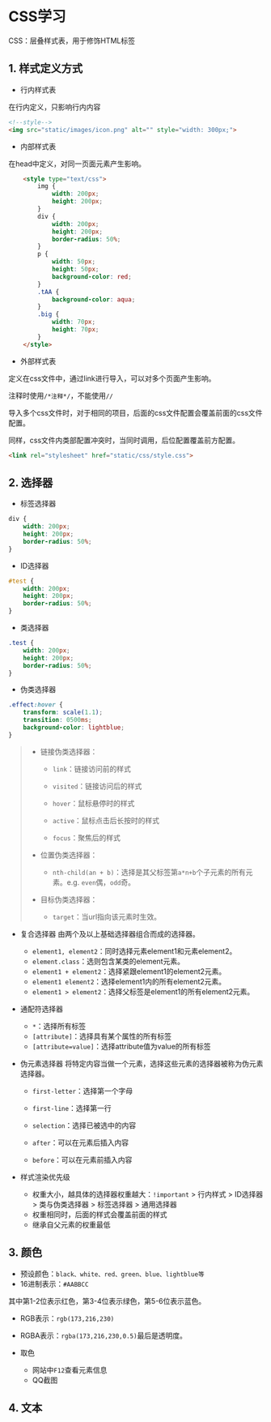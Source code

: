 # CSS学习

CSS：层叠样式表，用于修饰HTML标签

## 1. 样式定义方式

- 行内样式表

在行内定义，只影响行内内容

```html
<!--style-->
<img src="static/images/icon.png" alt="" style="width: 300px;">
```

- 内部样式表

在head中定义，对同一页面元素产生影响。

```html
    <style type="text/css">
        img {
            width: 200px;
            height: 200px;
        }
        div {
            width: 200px;
            height: 200px;
            border-radius: 50%;
        }
        p {
            width: 50px;
            height: 50px;
            background-color: red;
        }
        .tAA {
            background-color: aqua;
        }
        .big {
            width: 70px;
            height: 70px;
        }
    </style>
```

- 外部样式表

定义在css文件中，通过link进行导入，可以对多个页面产生影响。

注释时使用`/*注释*/`，不能使用`//`

导入多个css文件时，对于相同的项目，后面的css文件配置会覆盖前面的css文件配置。

同样，css文件内类部配置冲突时，当同时调用，后位配置覆盖前方配置。

```html
<link rel="stylesheet" href="static/css/style.css">
```

## 2. 选择器

- 标签选择器

```css
div {
	width: 200px;
	height: 200px;
	border-radius: 50%;
}
```

- ID选择器

```css
#test {
	width: 200px;
	height: 200px;
	border-radius: 50%;
}
```

- 类选择器

```css
.test {
	width: 200px;
	height: 200px;
	border-radius: 50%;
}
```

- 伪类选择器

```css
.effect:hover {
    transform: scale(1.1);
    transition: 0500ms;
    background-color: lightblue;
}
```

> - 链接伪类选择器：
>
>   - `link`：链接访问前的样式
>
>   - `visited`：链接访问后的样式
>
>   - `hover`：鼠标悬停时的样式
>
>   - `active`：鼠标点击后长按时的样式
>
>   - `focus`：聚焦后的样式
>
> - 位置伪类选择器：
>   - `nth-child(an + b)`：选择是其父标签第`a*n+b`个子元素的所有元素。e.g. `even`偶，`odd`奇。
>
> - 目标伪类选择器：
>   - `target`：当url指向该元素时生效。

- 复合选择器
  由两个及以上基础选择器组合而成的选择器。

  - `element1, element2`：同时选择元素element1和元素element2。
  - `element.class`：选则包含某类的element元素。
  - `element1 + element2`：选择紧跟element1的element2元素。
  - `element1 element2`：选择element1内的所有element2元素。
  - `element1 > element2`：选择父标签是element1的所有element2元素。

- 通配符选择器

  - `*`：选择所有标签
  - `[attribute]`：选择具有某个属性的所有标签
  - `[attribute=value]`：选择attribute值为value的所有标签

- 伪元素选择器
  将特定内容当做一个元素，选择这些元素的选择器被称为伪元素选择器。

  - `first-letter`：选择第一个字母

  - `first-line`：选择第一行

  - `selection`：选择已被选中的内容

  - `after`：可以在元素后插入内容

  - `before`：可以在元素前插入内容

- 样式渲染优先级
  - 权重大小，越具体的选择器权重越大：`!important` > 行内样式 > ID选择器 > 类与伪类选择器 > 标签选择器 > 通用选择器
  - 权重相同时，后面的样式会覆盖前面的样式
  - 继承自父元素的权重最低

## 3. 颜色

- 预设颜色：`black、white、red、green、blue、lightblue等`
- 16进制表示：`#AABBCC`

其中第1-2位表示红色，第3-4位表示绿色，第5-6位表示蓝色。

- RGB表示：`rgb(173,216,230)`

- RGBA表示：`rgba(173,216,230,0.5)`最后是透明度。
- 取色
  - 网站中`F12`查看元素信息
  - QQ截图

## 4. 文本

